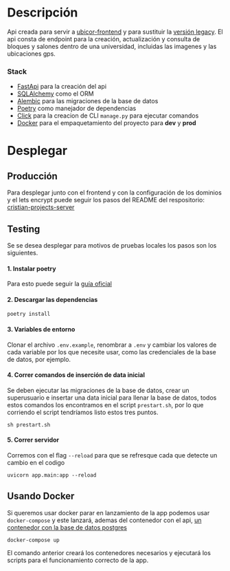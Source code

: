 # Descripción
Api creada para servir a [ubicor-frontend](https://github.com/CrissAlvarezH/ubicor-frontend) y para sustituir la [versión legacy](https://github.com/CrissAlvarezH/ubicor-api-legacy).
El api consta de endpoint para la creación, actualización y consulta de bloques y salones dentro de una universidad, incluidas las imagenes y las ubicaciones gps.

### Stack
 - [FastApi](https://fastapi.tiangolo.com/) para la creación del api
 - [SQLAlchemy](https://www.sqlalchemy.org/) como el ORM
 - [Alembic](https://alembic.sqlalchemy.org/en/latest/) para las migraciones de la base de datos
 - [Poetry](https://python-poetry.org/) como manejador de dependencias
 - [Click](https://click.palletsprojects.com/en/8.1.x/) para la creacion de CLI `manage.py` para ejecutar comandos
 - [Docker](https://www.docker.com/) para el empaquetamiento del proyecto para **dev** y **prod**

# Desplegar

## Producción
Para desplegar junto con el frontend y con la configuración de los dominios y el lets encrypt puede seguir los pasos del README del respositorio: [cristian-projects-server](https://github.com/CrissAlvarezH/cristian-projects-server)

## Testing
Se se desea desplegar para motivos de pruebas locales los pasos son los siguientes.

#### 1. Instalar poetry
Para esto puede seguir la [guía oficial](https://python-poetry.org/docs/#installation)

#### 2. Descargar las dependencias

    poetry install

#### 3. Variables de entorno
Clonar el archivo `.env.example`, renombrar a `.env` y cambiar los valores de cada variable por los que necesite usar, como las credenciales de la base de datos, por ejemplo.

#### 4. Correr comandos de inserción de data inicial
Se deben ejecutar las migraciones de la base de datos, crear un superusuario e insertar una data inicial para llenar la base de datos, todos estos comandos los encontramos en el script `prestart.sh`, por lo que corriendo el script tendríamos listo estos tres puntos.

    sh prestart.sh

#### 5. Correr servidor
Corremos con el flag `--reload` para que se refresque cada que detecte un cambio en el codigo

    uvicorn app.main:app --reload

## Usando Docker
Si queremos usar docker parar en lanzamiento de la app podemos usar `docker-compose` y este lanzará, ademas del contenedor con el api,  [un contenedor con la base de datos postgres](https://hub.docker.com/_/postgres)

    docker-compose up

El comando anterior creará los contenedores necesarios y ejecutará los scripts para el funcionamiento correcto de la app.
